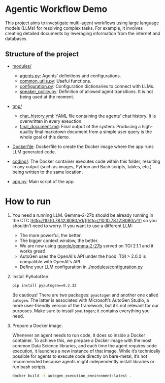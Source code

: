 # Agentic Workflow Demo

This project aims to investigate multi-agent workflows using large language models (LLMs) for resolving complex tasks. For example, it involves creating detailed documents by leveraging information from the internet and databases.

## Structure of the project

- [modules/](./modules/)
    - [agents.py](./modules/agents.py): Agents' definitions and configurations.
    - [common_utils.py](./modules/common_utils.py): Useful functions.
    - [configuration.py](./modules/configuration.py): Configuration dictionaries to connect with LLMs.
    - [speaker_policy.py](./modules/speaker_policy.py): Definition of allowed agent transitions. It is not being used at the moment.

- [tmp/](./tmp/)
    - [chat_history.yml](./tmp/chat_history.yml): YAML file containing the agents' chat history. It is overwritten in every exeuction.
    - [final_document.md](./tmp/final_document.md): Final output of the system. Producing a high-quality final markdown document from a simple user query is the whole goal of this demo.

- [Dockerfile](./Dockerfile): Dockerfile to create the Docker image where the app runs LLM generated code.

- [coding/](./coding/): The Docker container executes code within this folder, resulting in any output (such as images, Python and Bash scripts, tables, etc.) being written to the same location.
- [app.py](./app.py): Main script of the app.

# How to run

1. You need a running LLM. Gemma-2-27b should be already running in the CTC [http://10.10.78.12:8080/v1/](http://10.10.78.12:8080/v1/) so you shouldn't need to worry.
If you want to use a different LLM:
    - The more powerful, the better.
    - The bigger context window, the better.
    - We are now using [google/gemma-2-27b](https://huggingface.co/google/gemma-2-27b?_sm_vck=HJrtFMWb4TW4sbVMMfqjq0W4RtjLDjM45HTfVGtnrZLFMnLTqKZM) served on TGI 2.1.1 and it works great!
    - AutoGen uses the OpenAI's API under the hood. TGI > 2.0.0 is compatible with OpenAI's API.
    - Define your LLM configuration in [./modules/configuration.py](./modules/configuration.py)

2. Install PyAutoGen.

    ```bash
    pip install pyautogen==0.2.32
    ```

    Be cautious! There are two packages: ```pyautogen``` and another one called ```autogen```. The latter is associated with Microsoft’s AutoGen Studio, a more user-friendly version of the framework, but it’s not relevant for our purposes. Make sure to install ```pyautogen```; it contains everything you need.

3. Prepare a Docker image.

    Whenever an agent needs to run code, it does so inside a Docker container. To achieve this, we prepare a Docker image with the most common Data Science libraries, and each time the agent requires code execution, it launches a new instance of that image. While it’s technically possible for agents to execute code directly on bare-metal, it’s not recommended because agents might independently install libraries or run bash scripts.

    ```bash
    docker build -t autogen_execution_environment:latest .
    ```
